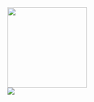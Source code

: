 
<div>
  <img height="180em" src="https://github-readme-stats.vercel.app/api?username=eduveks&show_icons=true&theme=gradient&border_radius=5px&title_color=09f3ff&icon_color=09f3ff&hide_border=true&text_color=09f3ff" />
</div>

<div>
  <a href="https://www.linkedin.com/in/eduveks/" target="_blank">
    <img src="https://img.shields.io/badge/LinkedIn-0077B5?style=for-the-badge&logo=linkedin&logoColor=white" target="_blank"/>
  </a>
</div>
